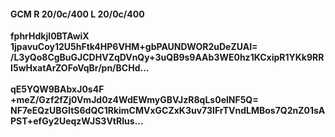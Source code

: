 #### GCM R 20/0c/400 L 20/0c/400
**fphrHdkjI0BTAwiX**<br/>**1jpavuCoy12U5hFtk4HP6VHM+gbPAUNDWOR2uDeZUAI=**<br/>**/L3yQo8CgBuGJCDHVZqDVnQy+3uQB9s9AAb3WE0hz1KCxipR1YKk9RRI5wHxatArZOFoVqBr/pn/BCHd...**<br/><br/>
**qE5YQW9BAbxJ0s4F**<br/>**+meZ/Gzf2fZj0VmJd0z4WdEWmyGBVJzR8qLs0elNF5Q=**<br/>**NF7eEQzUBGItS6dQC1RkimCMVxGCZxK3uv73IFrTVndLMBos7Q2nZ01sAPST+efGy2UeqzWJS3VtRIus...**